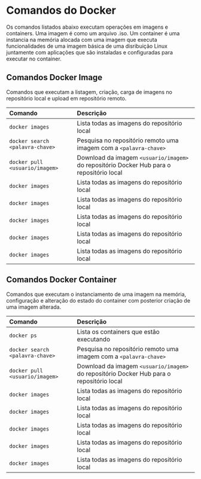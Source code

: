 
# Comandos do Docker

Os comandos listados abaixo executam operações em imagens e containers. Uma imagem é como um arquivo .iso. Um container é uma instancia na memória alocada com uma imagem que executa funcionalidades de uma imagem básica de uma disribuição Linux juntamente com aplicações que são instaladas e configuradas para executar no container.
  
## Comandos Docker Image

Comandos que executam a listagem, criação, carga de imagens no repositório local e upload em repositório remoto.

| Comando              | Descrição                                   |
| :------------------- | :------------------------------------------ |
| `docker images`      | Lista todas as imagens do repositório local |
| `docker search <palavra-chave>` | Pesquisa no repositório remoto uma imagem com a `<palavra-chave>` |
| `docker pull <usuario/imagem>` | Download da imagem `<usuario/imagem>` do repositório Docker Hub para o repositório local |
| `docker images`      | Lista todas as imagens do repositório local |
| `docker images`      | Lista todas as imagens do repositório local |
| `docker images`      | Lista todas as imagens do repositório local |
| `docker images`      | Lista todas as imagens do repositório local |
| `docker images`      | Lista todas as imagens do repositório local |


## Comandos Docker Container

Comandos que executam o instanciamento de uma imagem na memória, configuração e alteração do estado do container com posterior criação de uma imagem alterada.


| Comando              | Descrição                                   |
| :------------------- | :------------------------------------------ |
| `docker ps`      | Lista os containers que estão executando |
| `docker search <palavra-chave>` | Pesquisa no repositório remoto uma imagem com a `<palavra-chave>` |
| `docker pull <usuario/imagem>` | Download da imagem `<usuario/imagem>` do repositório Docker Hub para o repositório local |
| `docker images`      | Lista todas as imagens do repositório local |
| `docker images`      | Lista todas as imagens do repositório local |
| `docker images`      | Lista todas as imagens do repositório local |
| `docker images`      | Lista todas as imagens do repositório local |
| `docker images`      | Lista todas as imagens do repositório local |

    
 